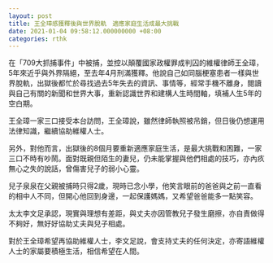 ```yaml
---
layout: post
title: 王全璋感獲釋後與世界脫軌　適應家庭生活成最大挑戰
date: 2021-01-04 09:58:12.000000000 +08:00
categories: rthk
---
```


在「709大抓捕事件」中被捕，並控以顛覆國家政權罪成判囚的維權律師王全璋，5年來近乎與外界隔絕，至去年4月刑滿獲釋。他說自己如同腦梗塞患者一樣與世界脫軌，出獄後都忙於尋找過去5年失去的資訊、事情等，經常手機不離身，閱讀與自己有關的新聞和世界大事，重新認識世界和建構人生時間軸，填補人生5年的空白期。

王全璋一家三口接受本台訪問，王全璋說，雖然律師執照被吊銷，但日後仍想運用法律知識，繼續協助維權人士。

另外，對他而言，出獄後的8個月要重新適應家庭生活，是最大挑戰和困難，一家三口不時有吵鬧。面對既親但陌生的妻兒，仍未能掌握與他們相處的技巧，亦內疚無心之失的說話，曾傷害兒子的弱小心靈。

兒子泉泉在父親被捕時只得2歲，現時已念小學，他笑言眼前的爸爸與之前一直看的相中人不同，但開心他回到身邊，一起保護媽媽，又希望爸爸能多一點笑容。

太太李文足承認，現實與理想有差距，與丈夫亦因管教兒子發生磨擦，亦自責做得不夠好，無好好協助丈夫與兒子相處。

對於王全璋希望再協助維權人士，李文足說，會支持丈夫的任何決定，亦寄語維權人士的家屬要積極生活，相信希望在人間。
